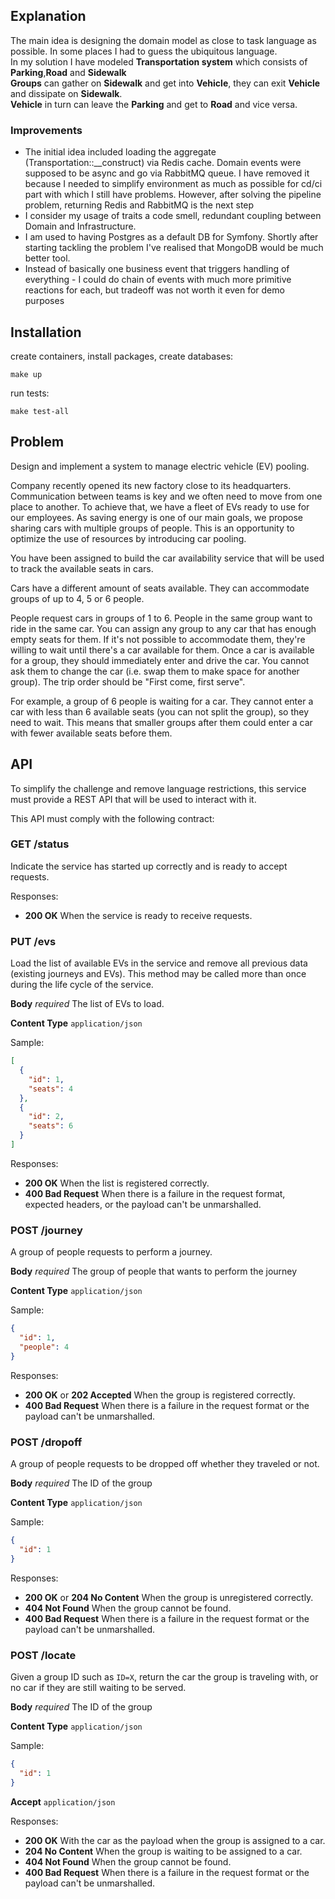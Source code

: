 ## Explanation

The main idea is designing the domain model as close to task language as possible.
In some places I had to guess the ubiquitous language. <br />
In my solution I have modeled **Transportation system** which consists of **Parking**,**Road** and **Sidewalk**<br />
**Groups** can gather on **Sidewalk** and get into **Vehicle**, they can exit **Vehicle** and dissipate on **Sidewalk**. <br/>
**Vehicle** in turn can leave the **Parking** and get to **Road** and vice versa.

### Improvements
* The initial idea included loading the aggregate (Transportation::__construct) via Redis cache. 
Domain events were supposed to be async and go via RabbitMQ queue. 
I have removed it because I needed to simplify environment as much as possible for cd/ci part with which I still have problems.
However, after solving the pipeline problem, returning Redis and RabbitMQ is the next step
* I consider my usage of traits a code smell, redundant coupling between Domain and Infrastructure.
* I am used to having Postgres as a default DB for Symfony. Shortly after starting tackling the problem I've realised that MongoDB would be much better tool.
* Instead of basically one business event that triggers handling of everything - I could do chain of events with much more primitive reactions for each, but tradeoff was not worth it even for demo purposes

## Installation
create containers, install packages, create databases:
```
make up
```
run tests:
```
make test-all
```

## Problem

Design and implement a system to manage electric vehicle (EV) pooling.

Company recently opened its new factory close to its headquarters. Communication
between teams is key and we often need to move from one place to another.
To achieve that, we have a fleet of EVs ready to use for our employees.
As saving energy is one of our main goals, we propose sharing cars with multiple
groups of people. This is an opportunity to optimize the use of resources by introducing car
pooling.

You have been assigned to build the car availability service that will be used
to track the available seats in cars.

Cars have a different amount of seats available. They can accommodate groups of
up to 4, 5 or 6 people.

People request cars in groups of 1 to 6. People in the same group want to ride
in the same car. You can assign any group to any car that has enough empty seats
for them. If it's not possible to accommodate them, they're willing to wait until
there's a car available for them. Once a car is available for a group, they should immediately 
enter and drive the car. You cannot ask them to change the car (i.e. swap them to make space for another group). 
The trip order should be "First come, first serve".

For example, a group of 6 people is waiting for a car. They cannot enter a car with less than 6 available seats 
(you can not split the group), so they need to wait. This means that smaller groups after them could enter a car with 
fewer available seats before them.

## API

To simplify the challenge and remove language restrictions, this service must
provide a REST API that will be used to interact with it.

This API must comply with the following contract:

### GET /status

Indicate the service has started up correctly and is ready to accept requests.

Responses:

* **200 OK** When the service is ready to receive requests.

### PUT /evs

Load the list of available EVs in the service and remove all previous data
(existing journeys and EVs). This method may be called more than once during
the life cycle of the service.

**Body** _required_ The list of EVs to load.

**Content Type** `application/json`

Sample:

```json
[
  {
    "id": 1,
    "seats": 4
  },
  {
    "id": 2,
    "seats": 6
  }
]
```

Responses:

* **200 OK** When the list is registered correctly.
* **400 Bad Request** When there is a failure in the request format, expected
  headers, or the payload can't be unmarshalled.

### POST /journey

A group of people requests to perform a journey.

**Body** _required_ The group of people that wants to perform the journey

**Content Type** `application/json`

Sample:

```json
{
  "id": 1,
  "people": 4
}
```

Responses:

* **200 OK** or **202 Accepted** When the group is registered correctly.
* **400 Bad Request** When there is a failure in the request format or the
  payload can't be unmarshalled.

### POST /dropoff

A group of people requests to be dropped off whether they traveled or not.

**Body** _required_ The ID of the group

**Content Type** `application/json`

Sample:

```json
{
  "id": 1
}
```

Responses:

* **200 OK** or **204 No Content** When the group is unregistered correctly.
* **404 Not Found** When the group cannot be found.
* **400 Bad Request** When there is a failure in the request format or the
  payload can't be unmarshalled.

### POST /locate

Given a group ID such as `ID=X`, return the car the group is traveling
with, or no car if they are still waiting to be served.

**Body** _required_ The ID of the group

**Content Type** `application/json`

Sample:

```json
{
  "id": 1
}
```

**Accept** `application/json`

Responses:

* **200 OK** With the car as the payload when the group is assigned to a car.
* **204 No Content** When the group is waiting to be assigned to a car.
* **404 Not Found** When the group cannot be found.
* **400 Bad Request** When there is a failure in the request format or the
  payload can't be unmarshalled.


